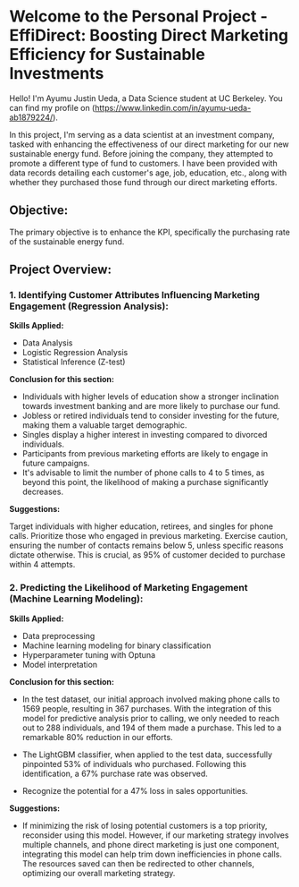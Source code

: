 # Welcome to the Personal Project - EffiDirect: Boosting Direct Marketing Efficiency for Sustainable Investments


Hello! I'm Ayumu Justin Ueda, a Data Science student at UC Berkeley. You can find my profile on (https://www.linkedin.com/in/ayumu-ueda-ab1879224/).

In this project, I'm serving as a data scientist at an investment company, tasked with enhancing the effectiveness of our direct marketing for our new sustainable energy fund. Before joining the company, they attempted to promote a different type of fund to customers. I have been provided with data records detailing each customer's age, job, education, etc., along with whether they purchased those fund through our direct marketing efforts.

## Objective:

The primary objective is to enhance the KPI, specifically the purchasing rate of the sustainable energy fund.

## Project Overview:
### 1. Identifying Customer Attributes Influencing Marketing Engagement (Regression Analysis):

**Skills Applied:**
- Data Analysis
- Logistic Regression Analysis
- Statistical Inference (Z-test)

**Conclusion for this section:**
- Individuals with higher levels of education show a stronger inclination towards investment banking and are more likely to purchase our fund.
- Jobless or retired individuals tend to consider investing for the future, making them a valuable target demographic.
- Singles display a higher interest in investing compared to divorced individuals.
- Participants from previous marketing efforts are likely to engage in future campaigns.
- It's advisable to limit the number of phone calls to 4 to 5 times, as beyond this point, the likelihood of making a purchase significantly decreases.

**Suggestions:**

Target individuals with higher education, retirees, and singles for phone calls. Prioritize those who engaged in previous marketing. Exercise caution, ensuring the number of contacts remains below 5, unless specific reasons dictate otherwise. This is crucial, as 95% of customer decided to purchase within 4 attempts.


### 2. Predicting the Likelihood of Marketing Engagement (Machine Learning Modeling):

**Skills Applied:**
- Data preprocessing
- Machine learning modeling for binary classification
- Hyperparameter tuning with Optuna
- Model interpretation

**Conclusion for this section:**

- In the test dataset, our initial approach involved making phone calls to 1569 people, resulting in 367 purchases. With the integration of this model for predictive analysis prior to calling, we only needed to reach out to 288 individuals, and 194 of them made a purchase. This led to a remarkable 80% reduction in our efforts.

- The LightGBM classifier, when applied to the test data, successfully pinpointed 53% of individuals who purchased. Following this identification, a 67% purchase rate was observed.

- Recognize the potential for a 47% loss in sales opportunities.


**Suggestions:**
- If minimizing the risk of losing potential customers is a top priority, reconsider using this model. However, if our marketing strategy involves multiple channels, and phone direct marketing is just one component, integrating this model can help trim down inefficiencies in phone calls. The resources saved can then be redirected to other channels, optimizing our overall marketing strategy.
